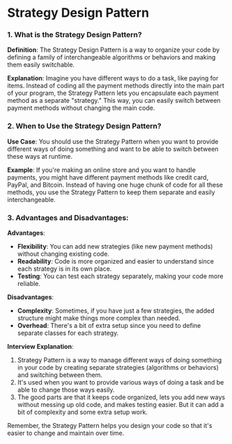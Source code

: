 # Strategy Design Pattern

### 1. What is the Strategy Design Pattern?

**Definition**: The Strategy Design Pattern is a way to organize your code by defining a family of interchangeable algorithms or behaviors and making them easily switchable.

**Explanation**: Imagine you have different ways to do a task, like paying for items. Instead of coding all the payment methods directly into the main part of your program, the Strategy Pattern lets you encapsulate each payment method as a separate "strategy." This way, you can easily switch between payment methods without changing the main code.

### 2. When to Use the Strategy Design Pattern?

**Use Case**: You should use the Strategy Pattern when you want to provide different ways of doing something and want to be able to switch between these ways at runtime.

**Example**: If you're making an online store and you want to handle payments, you might have different payment methods like credit card, PayPal, and Bitcoin. Instead of having one huge chunk of code for all these methods, you use the Strategy Pattern to keep them separate and easily interchangeable.

### 3. Advantages and Disadvantages:

**Advantages**:
- **Flexibility**: You can add new strategies (like new payment methods) without changing existing code.
- **Readability**: Code is more organized and easier to understand since each strategy is in its own place.
- **Testing**: You can test each strategy separately, making your code more reliable.

**Disadvantages**:
- **Complexity**: Sometimes, if you have just a few strategies, the added structure might make things more complex than needed.
- **Overhead**: There's a bit of extra setup since you need to define separate classes for each strategy.

**Interview Explanation**:
1. Strategy Pattern is a way to manage different ways of doing something in your code by creating separate strategies (algorithms or behaviors) and switching between them.
2. It's used when you want to provide various ways of doing a task and be able to change those ways easily.
3. The good parts are that it keeps code organized, lets you add new ways without messing up old code, and makes testing easier. But it can add a bit of complexity and some extra setup work.

Remember, the Strategy Pattern helps you design your code so that it's easier to change and maintain over time.